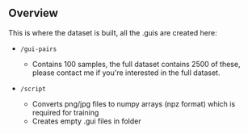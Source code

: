 ## Overview

This is where the dataset is built, all the .guis are created here:

* `/gui-pairs`
    * Contains 100 samples, the full dataset contains 2500 of these, please contact me if you're interested in the full dataset.
   
* `/script`
    * Converts png/jpg files to numpy arrays (npz format) which is required for training
    * Creates empty .gui files in folder  
